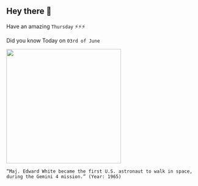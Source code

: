 ## Hey there 👋
Have an amazing `Thursday` ⚡⚡⚡

Did you know Today on `03rd of June`
 
 [<img src="https://www.nasa.gov/sites/default/files/styles/full_width_feature/public/images/235794main_GPN-2006-000025_full.jpg" width="300" />](https://www.nasa.gov/multimedia/imagegallery/image_feature_1098.html) 
 ```
“Maj. Edward White became the first U.S. astronaut to walk in space, during the Gemini 4 mission.” (Year: 1965)
```
